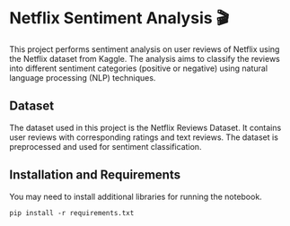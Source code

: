 # Netflix Sentiment Analysis 🎬
This project performs sentiment analysis on user reviews of Netflix using the Netflix dataset from Kaggle. The analysis aims to classify the reviews into different sentiment categories (positive or negative) using natural language processing (NLP) techniques.

## Dataset
The dataset used in this project is the Netflix Reviews Dataset. It contains user reviews with corresponding ratings and text reviews. The dataset is preprocessed and used for sentiment classification.

## Installation and Requirements
You may need to install additional libraries for running the notebook.
```
pip install -r requirements.txt
```
